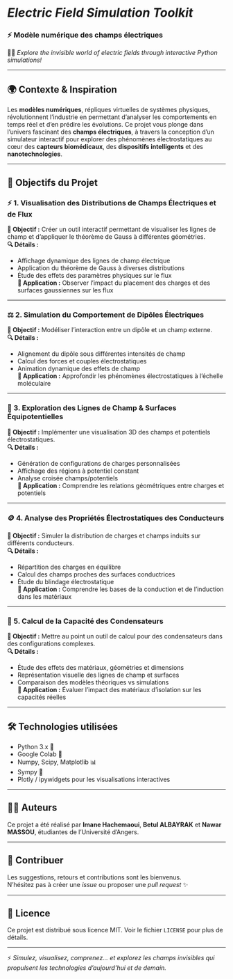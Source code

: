 # *Electric Field Simulation Toolkit*
### ⚡ Modèle numérique des champs électriques   

🧠🔬 *Explore the invisible world of electric fields through interactive Python simulations!*

---

## 🌍 Contexte & Inspiration

Les **modèles numériques**, répliques virtuelles de systèmes physiques, révolutionnent l’industrie en permettant d’analyser les comportements en temps réel et d’en prédire les évolutions. Ce projet vous plonge dans l’univers fascinant des **champs électriques**, à travers la conception d’un simulateur interactif pour explorer des phénomènes électrostatiques au cœur des **capteurs biomédicaux**, des **dispositifs intelligents** et des **nanotechnologies**.

---

## 🎯 Objectifs du Projet

### ⚡ 1. Visualisation des Distributions de Champs Électriques et de Flux  
**🎯 Objectif :** Créer un outil interactif permettant de visualiser les lignes de champ et d’appliquer le théorème de Gauss à différentes géométries.  
**🔍 Détails :**
- Affichage dynamique des lignes de champ électrique  
- Application du théorème de Gauss à diverses distributions  
- Étude des effets des paramètres physiques sur le flux  
**📌 Application :** Observer l’impact du placement des charges et des surfaces gaussiennes sur les flux  

---

### ⚖️ 2. Simulation du Comportement de Dipôles Électriques  
**🎯 Objectif :** Modéliser l’interaction entre un dipôle et un champ externe.  
**🔍 Détails :**
- Alignement du dipôle sous différentes intensités de champ  
- Calcul des forces et couples électrostatiques  
- Animation dynamique des effets de champ  
**📌 Application :** Approfondir les phénomènes électrostatiques à l’échelle moléculaire  

---

### 🧲 3. Exploration des Lignes de Champ & Surfaces Équipotentielles  
**🎯 Objectif :** Implémenter une visualisation 3D des champs et potentiels électrostatiques.  
**🔍 Détails :**
- Génération de configurations de charges personnalisées  
- Affichage des régions à potentiel constant  
- Analyse croisée champs/potentiels  
**📌 Application :** Comprendre les relations géométriques entre charges et potentiels  

---

### 🪙 4. Analyse des Propriétés Électrostatiques des Conducteurs  
**🎯 Objectif :** Simuler la distribution de charges et champs induits sur différents conducteurs.  
**🔍 Détails :**
- Répartition des charges en équilibre  
- Calcul des champs proches des surfaces conductrices  
- Étude du blindage électrostatique  
**📌 Application :** Comprendre les bases de la conduction et de l’induction dans les matériaux  

---

### 🧮 5. Calcul de la Capacité des Condensateurs  
**🎯 Objectif :** Mettre au point un outil de calcul pour des condensateurs dans des configurations complexes.  
**🔍 Détails :**
- Étude des effets des matériaux, géométries et dimensions  
- Représentation visuelle des lignes de champ et surfaces  
- Comparaison des modèles théoriques vs simulations  
**📌 Application :** Évaluer l’impact des matériaux d’isolation sur les capacités réelles  


---

## 🛠️ Technologies utilisées
- Python 3.x 🐍  
- Google Colab 📓  
- Numpy, Scipy, Matplotlib 📊  
- Sympy 🧮  
- Plotly / ipywidgets pour les visualisations interactives

---

## 👩‍💻 Auteurs

Ce projet a été réalisé par **Imane Hachemaoui**, **Betul ALBAYRAK** et **Nawar MASSOU**, étudiantes de l’Université d’Angers.

---

## 🤝 Contribuer
Les suggestions, retours et contributions sont les bienvenus.  
N’hésitez pas à créer une *issue* ou proposer une *pull request* ✨

---

## 📄 Licence

Ce projet est distribué sous licence MIT. Voir le fichier `LICENSE` pour plus de détails.

---

⚡ *Simulez, visualisez, comprenez… et explorez les champs invisibles qui propulsent les technologies d’aujourd’hui et de demain.*
